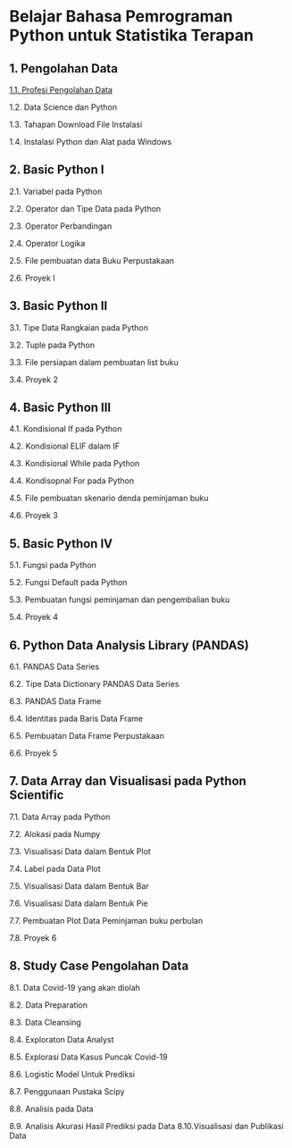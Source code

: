 # Belajar Bahasa Pemrograman Python untuk Statistika Terapan
## 1. Pengolahan Data
[       1.1. Profesi Pengolahan Data](https://github.com/Haertanto/pythonstatistika/blob/816bb05eede4b57d26a9f1bb6b62e64f45dbc774/1.1.%20Profesi%20Pengolahan%20Data.md)

1.2. Data Science dan Python

1.3. Tahapan Download File Instalasi

1.4. Instalasi Python dan Alat pada Windows
## 2. Basic Python I
2.1. Variabel pada Python

2.2. Operator dan Tipe Data pada Python

2.3. Operator Perbandingan

2.4. Operator Logika

2.5. File pembuatan data Buku Perpustakaan

2.6. Proyek I
## 3. Basic Python II
3.1. Tipe Data Rangkaian pada Python

3.2. Tuple pada Python

3.3. File persiapan dalam pembuatan list buku

3.4. Proyek 2
## 4. Basic Python III
4.1. Kondisional If pada Python

4.2. Kondisional ELIF dalam IF

4.3. Kondisional While pada Python

4.4. Kondisopnal For pada Python

4.5. File pembuatan skenario denda peminjaman buku

4.6. Proyek 3
## 5. Basic Python IV
5.1. Fungsi pada Python

5.2. Fungsi Default pada Python

5.3. Pembuatan fungsi peminjaman dan pengembalian buku

5.4. Proyek 4
## 6. Python Data Analysis Library (PANDAS)
6.1. PANDAS Data Series

6.2. Tipe Data Dictionary PANDAS Data Series

6.3. PANDAS Data Frame

6.4. Identitas pada Baris Data Frame

6.5. Pembuatan Data Frame Perpustakaan

6.6. Proyek 5
## 7. Data Array dan Visualisasi pada Python Scientific
7.1. Data Array pada Python

7.2. Alokasi pada Numpy

7.3. Visualisasi Data dalam Bentuk Plot

7.4. Label pada Data Plot

7.5. Visualisasi Data dalam Bentuk Bar

7.6. Visualisasi Data dalam Bentuk Pie

7.7. Pembuatan Plot Data Peminjaman buku perbulan

7.8. Proyek 6
## 8. Study Case Pengolahan Data
8.1. Data Covid-19 yang akan diolah

8.2. Data Preparation

8.3. Data Cleansing

8.4. Exploraton Data Analyst

8.5. Explorasi Data Kasus Puncak Covid-19

8.6. Logistic Model Untuk Prediksi

8.7. Penggunaan Pustaka Scipy

8.8. Analisis pada Data 

8.9. Analisis Akurasi Hasil Prediksi pada Data
       8.10.Visualisasi dan Publikasi Data
